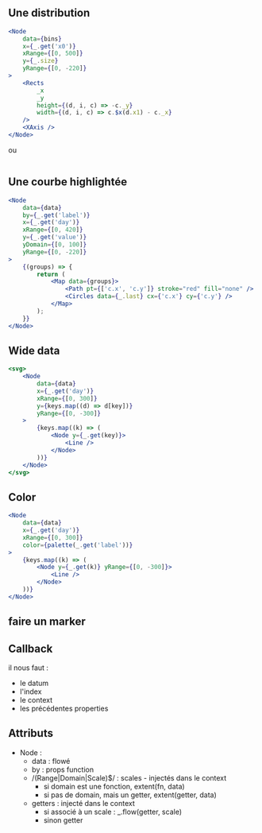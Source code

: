 ## Une distribution

```jsx
<Node
    data={bins}
    x={_.get('x0')}
    xRange={[0, 500]}
    y={_.size}
    yRange={[0, -220]}
>
    <Rects
        _x
        _y
        height={(d, i, c) => -c._y}
        width={(d, i, c) => c.$x(d.x1) - c._x}
    />
    <XAxis />
</Node>
```

ou

```jsx
```

## Une courbe highlightée

```jsx
<Node
    data={data}
    by={_.get('label')}
    x={_.get('day')}
    xRange={[0, 420]}
    y={_.get('value')}
    yDomain={[0, 100]}
    yRange={[0, -220]}
>
    {(groups) => {
        return (
            <Map data={groups}>
                <Path pt={['c.x', 'c.y']} stroke="red" fill="none" />
                <Circles data={_.last} cx={'c.x'} cy={'c.y'} />
            </Map>
        );
    }}
</Node>
```

## Wide data

```jsx
<svg>
    <Node
        data={data}
        x={_.get('day')}
        xRange={[0, 300]}
        y={keys.map((d) => d[key])}
        yRange={[0, -300]}
    >
        {keys.map((k) => (
            <Node y={_.get(key)}>
                <Line />
            </Node>
        ))}
    </Node>
</svg>
```

## Color

```jsx
<Node
    data={data}
    x={_.get('day')}
    xRange={[0, 300]}
    color={palette(_.get('label'))}
>
    {keys.map((k) => (
        <Node y={_.get(k)} yRange={[0, -300]}>
            <Line />
        </Node>
    ))}
</Node>
```

## faire un marker

## Callback

il nous faut :

-   le datum
-   l'index
-   le context
-   les précédentes properties

## Attributs

-   Node :
    -   data : flowé
    -   by : props function
    -   /(Range|Domain|Scale)\$/ : scales - injectés dans le context
        -   si domain est une fonction, extent(fn, data)
        -   si pas de domain, mais un getter, extent(getter, data)
    -   getters : injecté dans le context
        -   si associé à un scale : \_.flow(getter, scale)
        -   sinon getter
